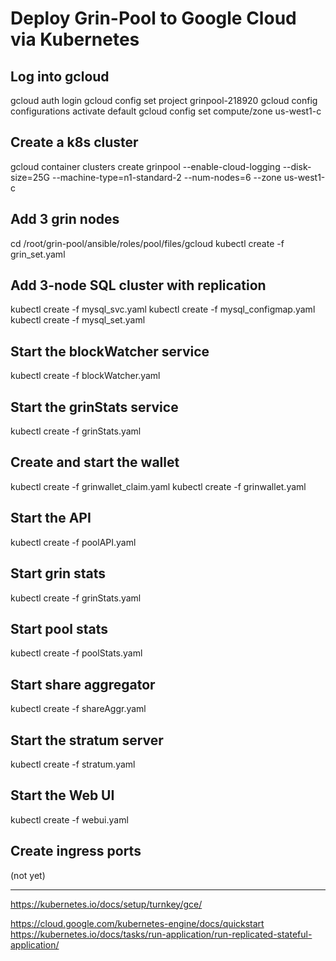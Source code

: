



# Deploy Grin-Pool to Google Cloud via Kubernetes

## Log into gcloud 
gcloud auth login
gcloud config set project grinpool-218920 
gcloud config configurations activate default
gcloud config set compute/zone us-west1-c


## Create a k8s cluster
gcloud container clusters create grinpool  --enable-cloud-logging --disk-size=25G --machine-type=n1-standard-2 --num-nodes=6 --zone us-west1-c  

## Add 3 grin nodes
cd /root/grin-pool/ansible/roles/pool/files/gcloud
kubectl create -f grin_set.yaml 

## Add 3-node SQL cluster with replication
kubectl create -f mysql_svc.yaml
kubectl create -f mysql_configmap.yaml
kubectl create -f mysql_set.yaml

## Start the blockWatcher service
kubectl create -f blockWatcher.yaml

## Start the grinStats service
kubectl create -f grinStats.yaml

## Create and start the wallet 
kubectl create -f grinwallet_claim.yaml 
kubectl create -f grinwallet.yaml 

## Start the API
kubectl create -f poolAPI.yaml

## Start grin stats
kubectl create -f grinStats.yaml

## Start pool stats
kubectl create -f poolStats.yaml

## Start share aggregator
kubectl create -f shareAggr.yaml 

## Start the stratum server
kubectl create -f stratum.yaml 

## Start the Web UI
kubectl create -f webui.yaml 

## Create ingress ports
(not yet)








----------
https://kubernetes.io/docs/setup/turnkey/gce/

https://cloud.google.com/kubernetes-engine/docs/quickstart
https://kubernetes.io/docs/tasks/run-application/run-replicated-stateful-application/
